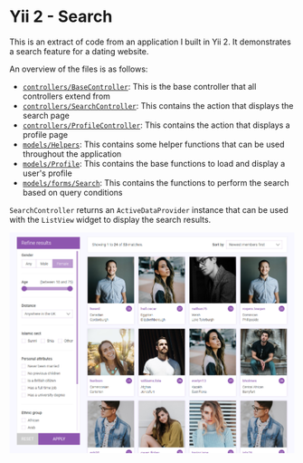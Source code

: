 # Yii 2 - Search

This is an extract of code from an application I built in Yii 2. It demonstrates a search feature for a dating website.

An overview of the files is as follows:

   - [`controllers/BaseController`](controllers/BaseController.php): This is the base controller that all controllers extend from
   - [`controllers/SearchController`](controllers/SearchController.php): This contains the action that displays the search page
   - [`controllers/ProfileController`](controllers/ProfileController.php): This contains the action that displays a profile page
   - [`models/Helpers`](models/Helpers.php): This contains some helper functions that can be used throughout the application
   - [`models/Profile`](models/Profile.php): This contains the base functions to load and display a user's profile
   - [`models/forms/Search`](models/forms/Search.php): This contains the functions to perform the search based on query conditions

`SearchController` returns an `ActiveDataProvider` instance that can be used with the `ListView` widget to display the search results.

![screenshot](search.png)

